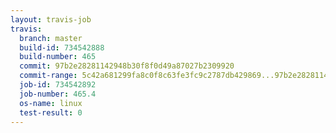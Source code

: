 ```yaml
---
layout: travis-job
travis:
  branch: master
  build-id: 734542888
  build-number: 465
  commit: 97b2e28281142948b30f8f0d49a87027b2309920
  commit-range: 5c42a681299fa8c0f8c63fe3fc9c2787db429869...97b2e28281142948b30f8f0d49a87027b2309920
  job-id: 734542892
  job-number: 465.4
  os-name: linux
  test-result: 0
---
```

